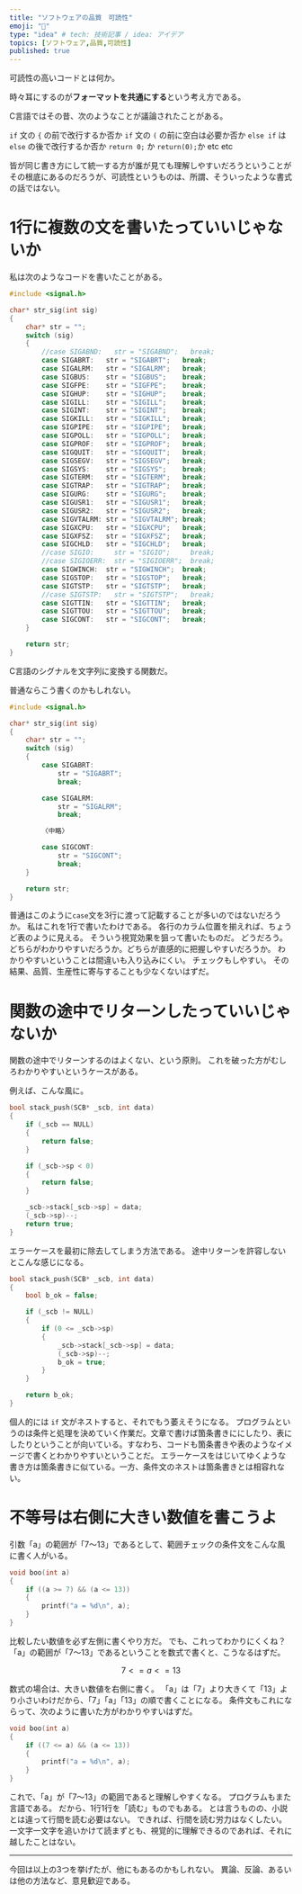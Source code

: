 ```yaml
---
title: "ソフトウェアの品質　可読性"
emoji: "💮"
type: "idea" # tech: 技術記事 / idea: アイデア
topics: [ソフトウェア,品質,可読性]
published: true
---
```

可読性の高いコードとは何か。

時々耳にするのが**フォーマットを共通にする**という考え方である。

C言語ではその昔、次のようなことが議論されたことがある。

`if` 文の `{` の前で改行するか否か
`if` 文の `(` の前に空白は必要か否か
`else if` は `else` の後で改行するか否か
`return 0;` か `return(0);`か
etc etc

皆が同じ書き方にして統一する方が誰が見ても理解しやすいだろうということがその根底にあるのだろうが、可読性というものは、所謂、そういったような書式の話ではない。

# 1行に複数の文を書いたっていいじゃないか

私は次のようなコードを書いたことがある。

```c
#include <signal.h>

char* str_sig(int sig)
{
    char* str = "";
    switch (sig)
    {
        //case SIGABND:   str = "SIGABND";   break;
        case SIGABRT:   str = "SIGABRT";   break;
        case SIGALRM:   str = "SIGALRM";   break;
        case SIGBUS:    str = "SIGBUS";    break;
        case SIGFPE:    str = "SIGFPE";    break;
        case SIGHUP:    str = "SIGHUP";    break;
        case SIGILL:    str = "SIGILL";    break;
        case SIGINT:    str = "SIGINT";    break;
        case SIGKILL:   str = "SIGKILL";   break;
        case SIGPIPE:   str = "SIGPIPE";   break;
        case SIGPOLL:   str = "SIGPOLL";   break;
        case SIGPROF:   str = "SIGPROF";   break;
        case SIGQUIT:   str = "SIGQUIT";   break;
        case SIGSEGV:   str = "SIGSEGV";   break;
        case SIGSYS:    str = "SIGSYS";    break;
        case SIGTERM:   str = "SIGTERM";   break;
        case SIGTRAP:   str = "SIGTRAP";   break;
        case SIGURG:    str = "SIGURG";    break;
        case SIGUSR1:   str = "SIGUSR1";   break;
        case SIGUSR2:   str = "SIGUSR2";   break;
        case SIGVTALRM: str = "SIGVTALRM"; break;
        case SIGXCPU:   str = "SIGXCPU";   break;
        case SIGXFSZ:   str = "SIGXFSZ";   break;
        case SIGCHLD:   str = "SIGCHLD";   break;
        //case SIGIO:     str = "SIGIO";     break;
        //case SIGIOERR:  str = "SIGIOERR";  break;
        case SIGWINCH:  str = "SIGWINCH";  break;
        case SIGSTOP:   str = "SIGSTOP";   break;
        case SIGTSTP:   str = "SIGTSTP";   break;
        //case SIGTSTP:   str = "SIGTSTP";   break;
        case SIGTTIN:   str = "SIGTTIN";   break;
        case SIGTTOU:   str = "SIGTTOU";   break;
        case SIGCONT:   str = "SIGCONT";   break;
    }

    return str;
}
```

C言語のシグナルを文字列に変換する関数だ。

普通ならこう書くのかもしれない。

```c
#include <signal.h>

char* str_sig(int sig)
{
    char* str = "";
    switch (sig)
    {
        case SIGABRT:
            str = "SIGABRT";
            break;

        case SIGALRM:
            str = "SIGALRM";
            break;

        〈中略〉

        case SIGCONT:
            str = "SIGCONT";
            break;
    }

    return str;
}
```

普通はこのように`case`文を3行に渡って記載することが多いのではないだろうか。
私はこれを1行で書いたわけである。
各行のカラム位置を揃えれば、ちょうど表のように見える。
そういう視覚効果を狙って書いたものだ。
どうだろう。どちらがわかりやすいだろうか。どちらが直感的に把握しやすいだろうか。
わかりやすいということは間違いも入り込みにくい。
チェックもしやすい。
その結果、品質、生産性に寄与することも少なくないはずだ。

# 関数の途中でリターンしたっていいじゃないか

関数の途中でリターンするのはよくない、という原則。
これを破った方がむしろわかりやすいというケースがある。

例えば、こんな風に。

```c
bool stack_push(SCB* _scb, int data)
{
    if (_scb == NULL)
    {
        return false;
    }

    if (_scb->sp < 0)
    {
        return false;
    }

    _scb->stack[_scb->sp] = data;
    (_scb->sp)--;
    return true;
}
```

エラーケースを最初に除去してしまう方法である。
途中リターンを許容しないとこんな感じになる。

```c
bool stack_push(SCB* _scb, int data) 
{
    bool b_ok = false;

    if (_scb != NULL)
    {
        if (0 <= _scb->sp)
        {
            _scb->stack[_scb->sp] = data;
            (_scb->sp)--;
            b_ok = true;
        }
    }

    return b_ok;
}
```

個人的には `if` 文がネストすると、それでもう萎えそうになる。
プログラムというのは条件と処理を決めていく作業だ。文章で書けば箇条書きににしたり、表にしたりということが向いている。すなわち、コードも箇条書きや表のようなイメージで書くとわかりやすいということだ。
エラーケースをはじいてゆくような書き方は箇条書きに似ている。一方、条件文のネストは箇条書きとは相容れない。

# 不等号は右側に大きい数値を書こうよ

引数「a」の範囲が「7～13」であるとして、範囲チェックの条件文をこんな風に書く人がいる。

```c
void boo(int a)
{
    if ((a >= 7) && (a <= 13))
    {
        printf("a = %d\n", a);
    }
}
```

比較したい数値を必ず左側に書くやり方だ。
でも、これってわかりにくくね？
「a」の範囲が「7～13」であるということを数式で書くと、こうなるはずだ。

$$
7 <= a <= 13
$$

数式の場合は、大きい数値を右側に書く。
「a」は「7」より大きくて「13」より小さいわけだから、「7」「a」「13」の順で書くことになる。
条件文もこれにならって、次のように書いた方がわかりやすいはずだ。


```c
void boo(int a)
{
    if ((7 <= a) && (a <= 13))
    {
        printf("a = %d\n", a);
    }
}
```

これで、「a」が「7～13」の範囲であると理解しやすくなる。
プログラムもまた言語である。
だから、1行1行を「読む」ものでもある。
とは言うものの、小説とは違って行間を読む必要はない。
できれば、行間を読む労力はなくしたい。
一文字一文字を追いかけて読まずとも、視覚的に理解できるのであれば、それに越したことはない。

-----------
今回は以上の3つを挙げたが、他にもあるのかもしれない。
異論、反論、あるいは他の方法など、意見歓迎である。


